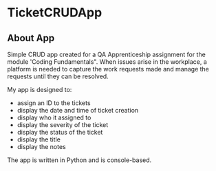 # TicketCRUDApp

## About App
Simple CRUD app created for a QA Apprenticeship assignment for the module 'Coding Fundamentals". When issues arise in the workplace, a platform is needed to capture the work requests made and manage the requests until they can be resolved. 

My app is designed to:
*	assign an ID to the tickets
*   display the date and time of ticket creation
*	display who it assigned to
*	display the severity of the ticket
*	display the status of the ticket
*	display the title 
*	display the notes

The app is written in Python and is console-based.
